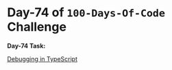 # Day-74 of `100-Days-Of-Code` Challenge

**Day-74 Task:**

[Debugging in TypeScript](./TS-debugging/README.md)